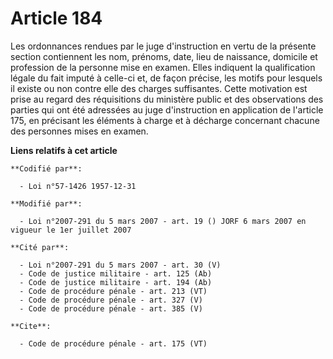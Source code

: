 # Article 184

Les ordonnances rendues par le juge d'instruction en vertu de la présente section contiennent les nom, prénoms, date, lieu de
naissance, domicile et profession de la personne mise en examen. Elles indiquent la qualification légale du fait imputé à
celle-ci et, de façon précise, les motifs pour lesquels il existe ou non contre elle des charges suffisantes. Cette
motivation est prise au regard des réquisitions du ministère public et des observations des parties qui ont été adressées au
juge d'instruction en application de l'article 175, en précisant les éléments à charge et à décharge concernant chacune des
personnes mises en examen.

**Liens relatifs à cet article**

	**Codifié par**:

	  - Loi n°57-1426 1957-12-31

	**Modifié par**:

	  - Loi n°2007-291 du 5 mars 2007 - art. 19 () JORF 6 mars 2007 en vigueur le 1er juillet 2007

	**Cité par**:

	  - Loi n°2007-291 du 5 mars 2007 - art. 30 (V)
	  - Code de justice militaire - art. 125 (Ab)
	  - Code de justice militaire - art. 194 (Ab)
	  - Code de procédure pénale - art. 213 (VT)
	  - Code de procédure pénale - art. 327 (V)
	  - Code de procédure pénale - art. 385 (V)

	**Cite**:

	  - Code de procédure pénale - art. 175 (VT)
